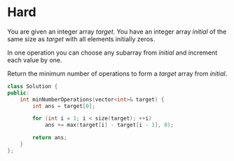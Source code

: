 # Hard

You are given an integer array $target$. You have an integer array $initial$ of the same size as $target$ with all elements initially zeros.

In one operation you can choose any subarray from $initial$ and increment each value by one.

Return the minimum number of operations to form a $target$ array from $initial$.

```cpp
class Solution {
public:
    int minNumberOperations(vector<int>& target) {
        int ans = target[0];

        for (int i = 1; i < size(target); ++i)
            ans += max(target[i] - target[i - 1], 0);

        return ans;
    }
};
```

